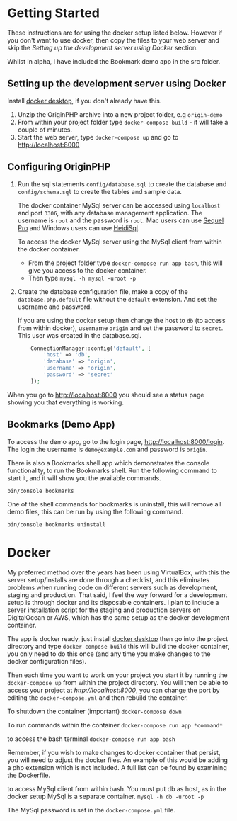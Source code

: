 # Getting Started

These instructions are for using the docker setup listed below. However if you don't want to use docker, then copy the files to your web server and skip the *Setting up the development server using Docker* section.

Whilst in alpha, I have included the Bookmark demo app in the src folder.

## Setting up the development server using Docker

Install [docker desktop](https://www.docker.com/products/docker-desktop), if you don't already have this.

1. Unzip the OriginPHP archive into a new project folder, e.g `origin-demo`
2. From within your project folder type `docker-compose build` - it will take a couple of minutes.
3. Start the web server, type `docker-compose up` and go to [http://localhost:8000](http://localhost:8000)

## Configuring OriginPHP

1. Run the sql statements `config/database.sql` to create the database and `config/schema.sql` to create the tables and sample data.

    The docker container MySql server can be accessed using `localhost` and port `3306`, with any database management application. The username is `root` and the password is `root`. Mac users can use [Sequel Pro](https://www.sequelpro.com/) and Windows users can use [HeidiSql](https://www.heidisql.com/).

    To access the docker MySql server using the MySql client from within the docker container.
    - From the project folder type `docker-compose run app bash`, this will give you access to the docker container.
    - Then type `mysql -h mysql -uroot -p`

2. Create the database configuration file, make a copy of the `database.php.default` file without the `default` extension. And set the username and password. 

    If you are using the docker setup then change the host to `db` (to access from within docker), username `origin` and set the password to `secret`.  This user was created in the database.sql.

    ````php 
        ConnectionManager::config('default', [
            'host' => 'db',
            'database' => 'origin',
            'username' => 'origin',
            'password' => 'secret'
        ]);
    ````

When you go to [http://localhost:8000](http://localhost:8000) you should see a status page showing you that everything is working.

## Bookmarks (Demo App)
To access the demo app, go to the login page, [http://localhost:8000/login](http://localhost:8000/login).
The login the username is `demo@example.com` and password is `origin`.

There is also a Bookmarks shell app which demonstrates the console functionality, to run the Bookmarks shell. Run the following command to start it, and it will show you the available commands.

`bin/console bookmarks` 

One of the shell commands for bookmarks is uninstall, this will remove all demo files, this can be run by using the following command.

`bin/console bookmarks uninstall` 

# Docker
My preferred method over the years has been using VirtualBox, with this the server setup/installs are done through a checklist, and this eliminates problems when running code on different servers such as development, staging and production. That said, I feel the way forward for a development setup is through docker and its disposable containers. I plan to include a server installation script for the staging and production servers on DigitalOcean or AWS, which has the same setup as the docker development container.

The app is docker ready, just install [docker desktop](https://www.docker.com/products/docker-desktop) then go into the project directory and
type `docker-compose build` this will build the docker container, you only need to do this once (and any time you make changes to the docker configuration files).

Then each time you want to work on your project you start it by running the 
`docker-compose up` from within the project directory. You will then be able to access
your project at *http://localhost:8000*, you can change the port by editing the `docker-compose.yml` and then rebuild the container.

To shutdown the container (important)
`docker-compose down`

To run commands within the container
`docker-compose run app *command*`

to access the bash terminal
`docker-compose run app bash`

Remember, if you wish to make changes to docker container that persist, you will need to adjust the docker files. An example of this would be adding a php extension which is not included. A full list can be found by examining the Dockerfile.

to access MySql client from within bash. You must put db as host, as in the docker setup MySql is a separate container.
`mysql -h db -uroot -p`

The MySql password is set in the `docker-compose.yml` file.